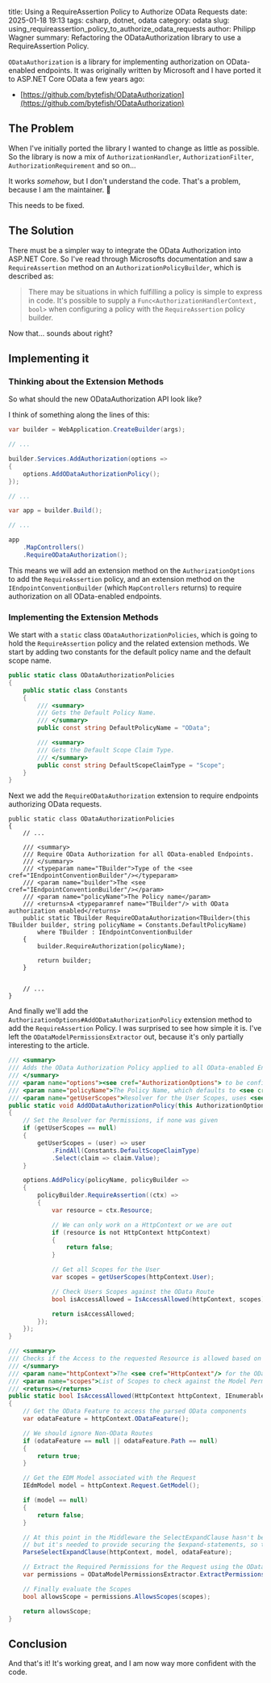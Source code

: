 title: Using a RequireAssertion Policy to Authorize OData Requests
date: 2025-01-18 19:13
tags: csharp, dotnet, odata
category: odata
slug: using_requireassertion_policy_to_authorize_odata_requests
author: Philipp Wagner
summary: Refactoring the ODataAuthorization library to use a RequireAssertion Policy.

`ODataAuthorization` is a library for implementing authorization on OData-enabled endpoints. It 
was originally written by Microsoft and I have ported it to ASP.NET Core OData a few years ago:

* [https://github.com/bytefish/ODataAuthorization](https://github.com/bytefish/ODataAuthorization)

## The Problem ##

When I've initially ported the library I wanted to change as little as possible. So the library 
is now a mix of `AuthorizationHandler`, `AuthorizationFilter`, `AuthorizationRequirement` and so 
on... 

It works *somehow*, but I don't understand the code. That's a problem, because I am the maintainer. 🫣

This needs to be fixed.

## The Solution ##

There must be a simpler way to integrate the OData Authorization into ASP.NET Core. So I've read through 
Microsofts documentation and saw a `RequireAssertion` method on an `AuthorizationPolicyBuilder`, which is 
described as:

> There may be situations in which fulfilling a policy is simple to express in code. It's possible to supply a 
> `Func<AuthorizationHandlerContext, bool>` when configuring a policy with the `RequireAssertion` policy 
> builder.

Now that... sounds about right?

## Implementing it ##

### Thinking about the Extension Methods ###

So what should the new ODataAuthorization API look like?

I think of something along the lines of this:

```csharp
var builder = WebApplication.CreateBuilder(args);

// ...

builder.Services.AddAuthorization(options =>
{
    options.AddODataAuthorizationPolicy();
});

// ...

var app = builder.Build();

// ...

app
    .MapControllers()
    .RequireODataAuthorization();
```

This means we will add an extension method on the `AuthorizationOptions` to add the `RequireAssertion` policy, 
and an extension method on the `IEndpointConventionBuilder` (which `MapControllers` returns) to require 
authorization on all OData-enabled endpoints.

### Implementing the Extension Methods ###

We start with a `static` class `ODataAuthorizationPolicies`, which is going to hold the `RequireAssertion` 
policy and the related extension methods. We start by adding two constants for the default policy name and 
the default scope name.

```csharp
public static class ODataAuthorizationPolicies
{
    public static class Constants
    {
        /// <summary>
        /// Gets the Default Policy Name.
        /// </summary>
        public const string DefaultPolicyName = "OData";

        /// <summary>
        /// Gets the Default Scope Claim Type.
        /// </summary>
        public const string DefaultScopeClaimType = "Scope";
    }
}
```

Next we add the `RequireODataAuthorization` extension to require endpoints authorizing OData requests.

```
public static class ODataAuthorizationPolicies
{
    // ...
        
    /// <summary>
    /// Require OData Authorization for all OData-enabled Endpoints. 
    /// </summary>
    /// <typeparam name="TBuilder">Type of the <see cref="IEndpointConventionBuilder"/></typeparam>
    /// <param name="builder">The <see cref="IEndpointConventionBuilder"/></param>
    /// <param name="policyName">The Policy name</param>
    /// <returns>A <typeparamref name="TBuilder"/> with OData authorization enabled</returns>
    public static TBuilder RequireODataAuthorization<TBuilder>(this TBuilder builder, string policyName = Constants.DefaultPolicyName)
        where TBuilder : IEndpointConventionBuilder
    {
        builder.RequireAuthorization(policyName);

        return builder;
    }

    
    // ...
}
```

And finally we'll add the `AuthorizationOptions#AddODataAuthorizationPolicy` extension method to add the `RequireAssertion` 
Policy. I was surprised to see how simple it is. I've left the `ODataModelPermissionsExtractor` out, because it's only 
partially interesting to the article.

```csharp
/// <summary>
/// Adds the OData Authorization Policy applied to all OData-enabled Endpoints.
/// </summary>
/// <param name="options"><see cref="AuthorizationOptions"> to be configured</param>
/// <param name="policyName">The Policy Name, which defaults to <see cref="Constants.DefaultPolicyName"/></param>
/// <param name="getUserScopes">Resolver for the User Scopes, uses <see cref="Constants.DefaultScopeClaimType"/>, if <see cref="null"/> is passed</param>
public static void AddODataAuthorizationPolicy(this AuthorizationOptions options, string policyName = Constants.DefaultPolicyName, Func<ClaimsPrincipal, IEnumerable<string>>? getUserScopes = null)
{
    // Set the Resolver for Permissions, if none was given
    if (getUserScopes == null)
    {
        getUserScopes = (user) => user
            .FindAll(Constants.DefaultScopeClaimType)
            .Select(claim => claim.Value);
    }

    options.AddPolicy(policyName, policyBuilder =>
    {
        policyBuilder.RequireAssertion((ctx) =>
        {
            var resource = ctx.Resource;

            // We can only work on a HttpContext or we are out
            if (resource is not HttpContext httpContext)
            {
                return false;
            }

            // Get all Scopes for the User
            var scopes = getUserScopes(httpContext.User);

            // Check Users Scopes against the OData Route
            bool isAccessAllowed = IsAccessAllowed(httpContext, scopes);

            return isAccessAllowed;
        });
    });
}

/// <summary>
/// Checks if the Access to the requested Resource is allowed based on the Scopes.
/// </summary>
/// <param name="httpContext">The <see cref="HttpContext"/> for the OData Route</param>
/// <param name="scopes">List of Scopes to check against the Model Permissions</param>
/// <returns></returns>
public static bool IsAccessAllowed(HttpContext httpContext, IEnumerable<string> scopes)
{
    // Get the OData Feature to access the parsed OData components
    var odataFeature = httpContext.ODataFeature();

    // We should ignore Non-OData Routes
    if (odataFeature == null || odataFeature.Path == null)
    {
        return true;
    }

    // Get the EDM Model associated with the Request
    IEdmModel model = httpContext.Request.GetModel();

    if (model == null)
    {
        return false;
    }

    // At this point in the Middleware the SelectExpandClause hasn't been evaluated yet (https://github.com/OData/WebApiAuthorization/issues/4),
    // but it's needed to provide securing the $expand-statements, so that you can't request expanded data without the required Scope Permissions.
    ParseSelectExpandClause(httpContext, model, odataFeature);

    // Extract the Required Permissions for the Request using the ODataModelPermissionsExtractor
    var permissions = ODataModelPermissionsExtractor.ExtractPermissionsForRequest(model, httpContext.Request.Method, odataFeature.Path, odataFeature.SelectExpandClause);

    // Finally evaluate the Scopes
    bool allowsScope = permissions.AllowsScopes(scopes);

    return allowsScope;
}
```

## Conclusion ##

And that's it! It's working great, and I am now way more confident with the code.